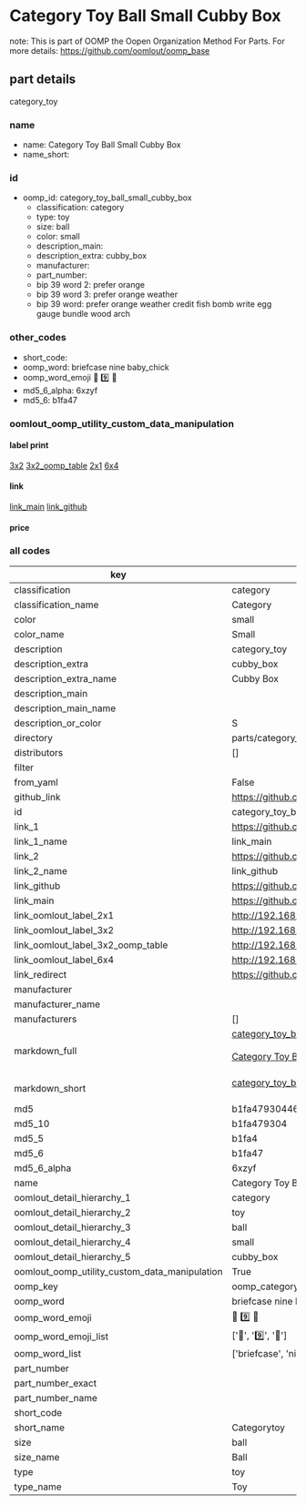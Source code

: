 # Category Toy Ball Small Cubby Box  

note: This is part of OOMP the Oopen Organization Method For Parts. For more details: https://github.com/oomlout/oomp_base

##  part details
  



category_toy



### name
* name: Category Toy Ball Small Cubby Box
* name_short: 
### id
* oomp_id: category_toy_ball_small_cubby_box
  * classification: category
  * type: toy
  * size: ball
  * color: small
  * description_main: 
  * description_extra: cubby_box
  * manufacturer: 
  * part_number: 
  * bip 39 word 2: prefer orange
  * bip 39 word 3: prefer orange weather
  * bip 39 word: prefer orange weather credit fish bomb write egg gauge bundle wood arch

### other_codes
* short_code: 
* oomp_word: briefcase nine baby_chick
* oomp_word_emoji :briefcase: :nine: :baby_chick:
* md5_6_alpha: 6xzyf
* md5_6: b1fa47






### oomlout_oomp_utility_custom_data_manipulation
#### label print
[3x2](http://192.168.1.245:1112/?label=oomp%206xzyf)
[3x2_oomp_table](http://192.168.1.108:1112/?label=oomp%206xzyf)
[2x1](http://192.168.1.242:1112/?label=oomp%206xzyf)
[6x4](http://192.168.1.55:1112/?label=oomp%206xzyf)    

#### link

[link_main](https://github.com/oomlout/oomlout_oomp_version_1_messy/tree/main/parts/category_toy_ball_small_cubby_box) [link_github](https://github.com/oomlout/oomlout_oomp_version_1_messy/tree/main/parts/category_toy_ball_small_cubby_box)                             

#### price







### all codes 
| key | value |  
| --- | --- |  
| classification | category |  
| classification_name | Category |  
| color | small |  
| color_name | Small |  
| description | category_toy |  
| description_extra | cubby_box |  
| description_extra_name | Cubby Box |  
| description_main |  |  
| description_main_name |  |  
| description_or_color | S  |  
| directory | parts/category_toy_ball_small_cubby_box |  
| distributors | [] |  
| filter |  |  
| from_yaml | False |  
| github_link | https://github.com/oomlout/oomlout_oomp_part_src/tree/main/parts/category_toy_ball_small_cubby_box |  
| id | category_toy_ball_small_cubby_box |  
| link_1 | https://github.com/oomlout/oomlout_oomp_version_1_messy/tree/main/parts/category_toy_ball_small_cubby_box |  
| link_1_name | link_main |  
| link_2 | https://github.com/oomlout/oomlout_oomp_version_1_messy/tree/main/parts/category_toy_ball_small_cubby_box |  
| link_2_name | link_github |  
| link_github | https://github.com/oomlout/oomlout_oomp_version_1_messy/tree/main/parts/category_toy_ball_small_cubby_box |  
| link_main | https://github.com/oomlout/oomlout_oomp_version_1_messy/tree/main/parts/category_toy_ball_small_cubby_box |  
| link_oomlout_label_2x1 | http://192.168.1.242:1112/?label=oomp%206xzyf |  
| link_oomlout_label_3x2 | http://192.168.1.245:1112/?label=oomp%206xzyf |  
| link_oomlout_label_3x2_oomp_table | http://192.168.1.108:1112/?label=oomp%206xzyf |  
| link_oomlout_label_6x4 | http://192.168.1.55:1112/?label=oomp%206xzyf |  
| link_redirect | https://github.com/oomlout/oomlout_oomp_version_1_messy/tree/main/parts/category_toy_ball_small_cubby_box |  
| manufacturer |  |  
| manufacturer_name |  |  
| manufacturers | [] |  
| markdown_full | [category_toy_ball_small_cubby_box](none)<br>[](none)<br>[Category Toy Ball Small Cubby Box](none)<br><br> |  
| markdown_short | [category_toy_ball_small_cubby_box](none)<br><br> |  
| md5 | b1fa47930446dfd064abd331f166f54e |  
| md5_10 | b1fa479304 |  
| md5_5 | b1fa4 |  
| md5_6 | b1fa47 |  
| md5_6_alpha | 6xzyf |  
| name | Category Toy Ball Small Cubby Box |  
| oomlout_detail_hierarchy_1 | category |  
| oomlout_detail_hierarchy_2 | toy |  
| oomlout_detail_hierarchy_3 | ball |  
| oomlout_detail_hierarchy_4 | small |  
| oomlout_detail_hierarchy_5 | cubby_box |  
| oomlout_oomp_utility_custom_data_manipulation | True |  
| oomp_key | oomp_category_toy_ball_small_cubby_box |  
| oomp_word | briefcase nine baby_chick |  
| oomp_word_emoji | :briefcase: :nine: :baby_chick: |  
| oomp_word_emoji_list | [':briefcase:', ':nine:', ':baby_chick:'] |  
| oomp_word_list | ['briefcase', 'nine', 'baby_chick'] |  
| part_number |  |  
| part_number_exact |  |  
| part_number_name |  |  
| short_code |  |  
| short_name | Categorytoy |  
| size | ball |  
| size_name | Ball |  
| type | toy |  
| type_name | Toy |  
